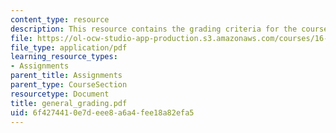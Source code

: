 ```yaml
---
content_type: resource
description: This resource contains the grading criteria for the course.
file: https://ol-ocw-studio-app-production.s3.amazonaws.com/courses/16-01-unified-engineering-i-ii-iii-iv-fall-2005-spring-2006/6f4274410e7deee8a6a4fee18a82efa5_general_grading.pdf
file_type: application/pdf
learning_resource_types:
- Assignments
parent_title: Assignments
parent_type: CourseSection
resourcetype: Document
title: general_grading.pdf
uid: 6f427441-0e7d-eee8-a6a4-fee18a82efa5
---
```

